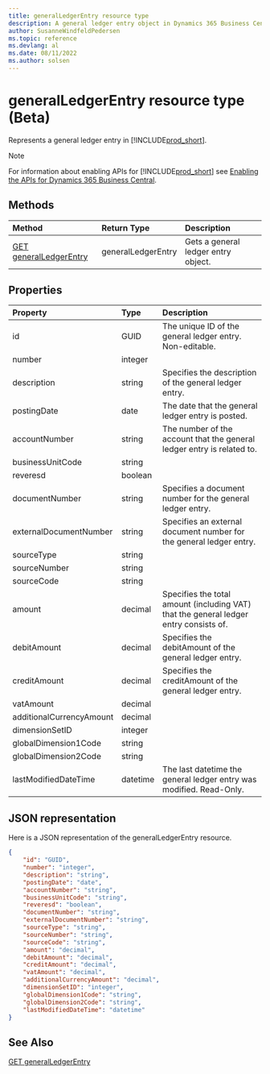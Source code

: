 ```yaml
---
title: generalLedgerEntry resource type
description: A general ledger entry object in Dynamics 365 Business Central.
author: SusanneWindfeldPedersen
ms.topic: reference
ms.devlang: al
ms.date: 08/11/2022
ms.author: solsen
---
```


# generalLedgerEntry resource type (Beta)

<!-- START>DO_NOT_EDIT -->
<!-- IMPORTANT:Do not edit any of the content between here and the END>DO_NOT_EDIT. -->
Represents a general ledger entry in [!INCLUDE[prod_short](../../../includes/prod_short.md)].

> [!NOTE]
> For information about enabling APIs for [!INCLUDE[prod_short](../../../includes/prod_short.md)] see [Enabling the APIs for Dynamics 365 Business Central](../../../api-reference/v2.0/enabling-apis-for-dynamics-nav.md).

## Methods

| Method | Return Type|Description |
|:--------------------|:-----------|:-------------------------|
|[GET generalLedgerEntry](../api/dynamics_generalledgerentry_get.md)|generalLedgerEntry|Gets a general ledger entry object.|



## Properties

| Property           | Type   |Description     |
|:-------------------|:-------|:---------------|
|id|GUID|The unique ID of the general ledger entry. Non-editable.|
|number|integer||
|description|string|Specifies the description of the general ledger entry.|
|postingDate|date|The date that the general ledger entry   is posted.|
|accountNumber|string|The number of the account that the general ledger entry is related to. |
|businessUnitCode|string||
|reveresd|boolean||
|documentNumber|string|Specifies a document number for the general ledger entry.|
|externalDocumentNumber|string|Specifies an external document number for the general ledger entry.|
|sourceType|string||
|sourceNumber|string||
|sourceCode|string||
|amount|decimal|Specifies the total amount (including VAT) that the general ledger entry consists of.|
|debitAmount|decimal|Specifies the debitAmount of the general ledger entry.|
|creditAmount|decimal|Specifies the creditAmount of the general ledger entry.|
|vatAmount|decimal||
|additionalCurrencyAmount|decimal||
|dimensionSetID|integer||
|globalDimension1Code|string||
|globalDimension2Code|string||
|lastModifiedDateTime|datetime|The last datetime the general ledger entry was modified. Read-Only.|

## JSON representation

Here is a JSON representation of the generalLedgerEntry resource.


```json
{
    "id": "GUID",
    "number": "integer",
    "description": "string",
    "postingDate": "date",
    "accountNumber": "string",
    "businessUnitCode": "string",
    "reveresd": "boolean",
    "documentNumber": "string",
    "externalDocumentNumber": "string",
    "sourceType": "string",
    "sourceNumber": "string",
    "sourceCode": "string",
    "amount": "decimal",
    "debitAmount": "decimal",
    "creditAmount": "decimal",
    "vatAmount": "decimal",
    "additionalCurrencyAmount": "decimal",
    "dimensionSetID": "integer",
    "globalDimension1Code": "string",
    "globalDimension2Code": "string",
    "lastModifiedDateTime": "datetime"
}
```
<!-- IMPORTANT: END>DO_NOT_EDIT -->

## See Also
[GET generalLedgerEntry](../api/dynamics_generalledgerentry_get.md)

